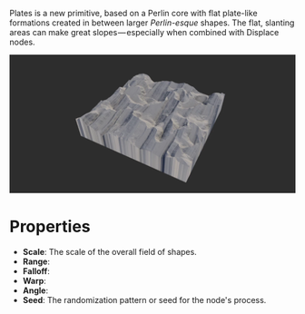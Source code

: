 


Plates is a new primitive, based on a Perlin core with flat plate-like formations created in between larger *Perlin-esque* shapes. The flat, slanting areas can make great slopes — especially when combined with Displace nodes.

![](/images/ref/Plates/Plates.webp)



# Properties

- **Scale**: The scale of the overall field of shapes.
- **Range**: 
- **Falloff**: 
- **Warp**: 
- **Angle**: 
- **Seed**: The randomization pattern or seed for the node's process.



